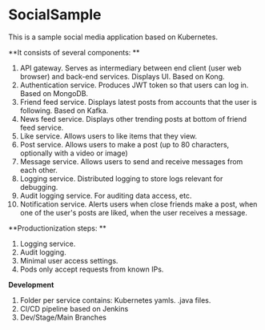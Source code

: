 # SocialSample
This is a sample social media application based on Kubernetes.

**It consists of several components:
**
1. API gateway. Serves as intermediary between end client (user web browser) and back-end services. Displays UI. Based on Kong.
2. Authentication service. Produces JWT token so that users can log in. Based on MongoDB.
3. Friend feed service. Displays latest posts from accounts that the user is following. Based on Kafka. 
4. News feed service. Displays other trending posts at bottom of friend feed service.
5. Like service. Allows users to like items that they view.
6. Post service. Allows users to make a post (up to 80 characters, optionally with a video or image)
7. Message service. Allows users to send and receive messages from each other.
8. Logging service. Distributed logging to store logs relevant for debugging.
9. Audit logging service. For auditing data access, etc.
10. Notification service. Alerts users when close friends make a post, when one of the user's posts are liked, when the user receives a message.

**Productionization steps:
**
1. Logging service.
2. Audit logging.
3. Minimal user access settings.
4. Pods only accept requests from known IPs.

**Development**
1. Folder per service contains: Kubernetes yamls. .java files.
2. CI/CD pipeline based on Jenkins
3. Dev/Stage/Main Branches
